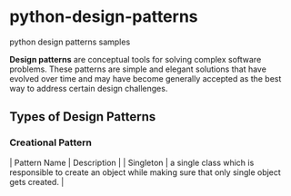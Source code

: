 # python-design-patterns

python design patterns samples

**Design patterns** are conceptual tools for solving complex software problems. These patterns are simple and elegant solutions that have evolved over time and may have become generally accepted as the best way to address certain design challenges.

## Types of Design Patterns

### Creational Pattern

| Pattern Name | Description                                                                                                     |
|  Singleton   | a single class which is responsible to create an object while making sure that only single object gets created. |
